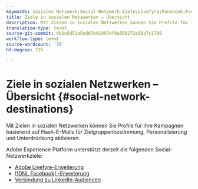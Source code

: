 ```yaml
---
keywords: soziales Netzwerk;Social-Netzwerk-Ziele;Livefyre;Facebook;Facebook
title: Ziele in sozialen Netzwerken – Übersicht
description: Mit Zielen in sozialen Netzwerken können Sie Profile für Ihre Kampagnen basierend auf Hash-E-Mails für Zielgruppenbestimmung, Personalisierung und Unterdrückung aktivieren.
translation-type: tm+mt
source-git-commit: db2e5d51a5ed07b91997df8a566272c86a7c1708
workflow-type: tm+mt
source-wordcount: '76'
ht-degree: 71%

---
```



# Ziele in sozialen Netzwerken – Übersicht {#social-network-destinations}

Mit Zielen in sozialen Netzwerken können Sie Profile für Ihre Kampagnen basierend auf Hash-E-Mails für Zielgruppenbestimmung, Personalisierung und Unterdrückung aktivieren.

Adobe Experience Platform unterstützt derzeit die folgenden Social-Netzwerkziele:

- [Adobe Livefyre-Erweiterung](./adobe-livefyre.md)
- [[!DNL Facebook] -Erweiterung ](./facebook.md)
- [Verbindung zu LinkedIn-Audiencen](./linkedin.md)